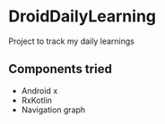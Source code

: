 # DroidDailyLearning
Project to track my daily learnings
## Components tried
- Android x
- RxKotlin
- Navigation graph
